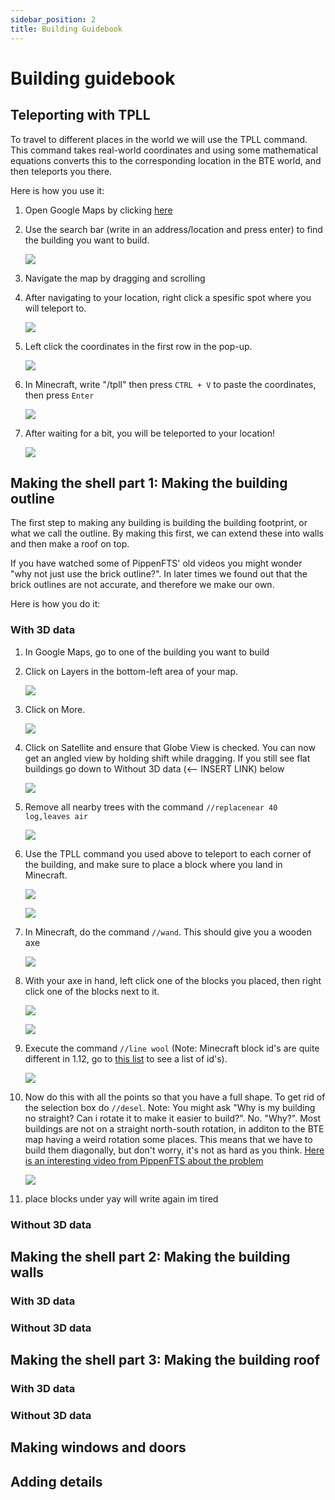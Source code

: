 ```yaml
---
sidebar_position: 2
title: Building Guidebook
---
```

# Building guidebook

## Teleporting with TPLL

To travel to different places in the world we will use the TPLL command. This command takes real-world coordinates and using some mathematical equations converts this to the corresponding location in the BTE world, and then teleports you there.

Here is how you use it:

1. Open Google Maps by clicking [here](https://www.google.com/maps)
2. Use the search bar (write in an address/location and press enter) to find the building you want to build.

    ![](https://media.discordapp.net/attachments/1096118472909533368/1121212261906780293/googlemapssearch.png?width=1709&height=905)
3. Navigate the map by dragging and scrolling
4. After navigating to your location, right click a spesific spot where you will teleport to.

    ![](https://media.discordapp.net/attachments/1096118472909533368/1121551115335512274/eiffeltowergooglemapsedit.png?width=1709&height=905)
5. Left click the coordinates in the first row in the pop-up.

    ![](https://media.discordapp.net/attachments/1096118472909533368/1121552593760567376/eiffeltowergooglemapsclickcoordiantes.png?width=1709&height=905)
6. In Minecraft, write "/tpll" then press `CTRL + V` to paste the coordinates, then press `Enter`

    ![](https://media.discordapp.net/attachments/1096118472909533368/1121554927639072859/tpllminecraftedit.png?width=1664&height=905)
7. After waiting for a bit, you will be teleported to your location!

    ![](https://media.discordapp.net/attachments/1096118472909533368/1121555911937364049/minecraftatlocation.png?width=1692&height=905)

## Making the shell part 1: Making the building outline

The first step to making any building is building the building footprint, or what we call the outline. By making this first, we can extend these into walls and then make a roof on top.

If you have watched some of PippenFTS' old videos you might wonder "why not just use the brick outline?". In later times we found out that the brick outlines are not accurate, and therefore we make our own.

Here is how you do it:

### With 3D data

1. In Google Maps, go to one of the building you want to build
2. Click on Layers in the bottom-left area of your map.

    ![](https://media.discordapp.net/attachments/1096118472909533368/1122972729369436291/how-to-make-google-maps-3D-layers.webp)
3. Click on More.

    ![](https://media.discordapp.net/attachments/1096118472909533368/1122972730472550580/how-to-make-google-maps-3D-more.webp)
4. Click on Satellite and ensure that Globe View is checked. You can now get an angled view by holding shift while dragging. If you still see flat buildings go down to Without 3D data (<-- INSERT LINK) below

    ![](https://media.discordapp.net/attachments/1096118472909533368/1122972729855979670/how-to-make-google-maps-3D-globe-view.webp)
5. Remove all nearby trees with the command `//replacenear 40 log,leaves air`

    ![](https://media.discordapp.net/attachments/1096118472909533368/1123268394796462191/replacenar.png?width=1692&height=905)
6. Use the TPLL command you used above to teleport to each corner of the building, and make sure to place a block where you land in Minecraft.

    ![](https://media.discordapp.net/attachments/1096118472909533368/1123268340715110412/bergenbuildtpllpoinjts.png?width=1793&height=905)

    ![](https://media.discordapp.net/attachments/1096118472909533368/1123269034994044978/tpllinminecraft.png?width=1692&height=905)
7. In Minecraft, do the command `//wand`. This should give you a wooden axe

    ![](https://media.discordapp.net/attachments/1096118472909533368/1123285205143277722/wandinmc.png?width=1692&height=905)
8. With your axe in hand, left click one of the blocks you placed, then right click one of the blocks next to it.

    ![](https://media.discordapp.net/attachments/1096118472909533368/1123290504398905404/2023-06-27_18.29.03.png?width=1255&height=671)

    ![](https://media.discordapp.net/attachments/1096118472909533368/1123290504906407976/2023-06-27_18.29.15.png?width=1255&height=671)
9. Execute the command `//line wool` (Note: Minecraft block id's are quite different in 1.12, go to [this list](https://minecraft-ids.grahamedgecombe.com/) to see a list of id's). 

    ![](https://media.discordapp.net/attachments/1096118472909533368/1123291419482804384/2023-06-27_18.38.14_2.png?width=1255&height=671)
10. Now do this with all the points so that you have a full shape. To get rid of the selection box do `//desel`. Note: You might ask "Why is my building no straight? Can i rotate it to make it easier to build?". No. "Why?". Most buildings are not on a straight north-south rotation, in additon to the BTE map having a weird rotation some places. This means that we have to build them diagonally, but don't worry, it's not as hard as you think. [Here is an interesting video from PippenFTS about the problem](https://www.youtube.com/watch?v=5o8Psc6FvZ4&pp=ygUYYnVpbGQgc3RyYWlnaHQgcGlwcGVuZnRz)

    ![](https://media.discordapp.net/attachments/1096118472909533368/1123291420346814514/2023-06-27_18.38.52.png?width=1255&height=671)
11. place blocks under yay will write again im tired

### Without 3D data

## Making the shell part 2: Making the building walls

### With 3D data

### Without 3D data

## Making the shell part 3: Making the building roof

### With 3D data

### Without 3D data

## Making windows and doors

## Adding details